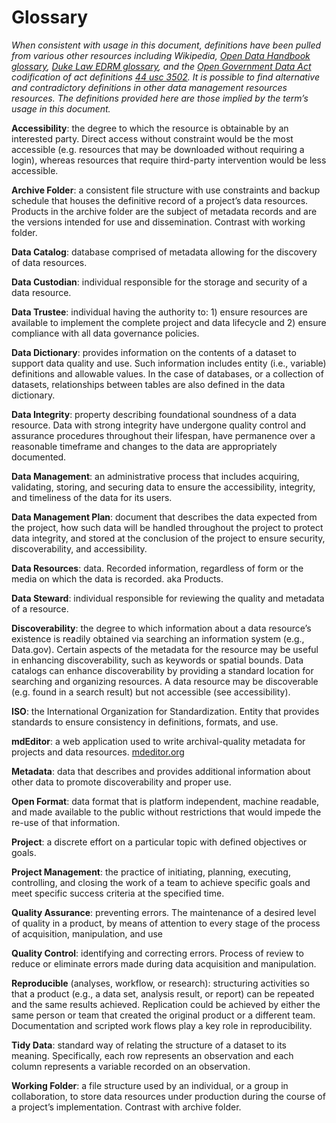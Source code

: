 # Glossary


_When consistent with usage in this document, definitions have been pulled from various other resources including Wikipedia,_ [_Open Data Handbook glossary_](http://opendatahandbook.org/glossary/en/)_,_ [_Duke Law EDRM glossary_](https://www.edrm.net/collections/edrmglossary/)_, and the_ [_Open Government Data Act_](https://www.congress.gov/bill/115th-congress/house-bill/4174/text#toc-H8E449FBAEFA34E45A6F1F20EFB13ED95) _codification of act definitions_ [_44 usc 3502_](https://uscode.house.gov/view.xhtml?req=granuleid:USC-prelim-title44-section3502\&num=0\&edition=prelim)_. It is possible to find alternative and contradictory definitions in other data management resources resources. The definitions provided here are those implied by the term’s usage in this document._

**Accessibility**: the degree to which the resource is obtainable by an interested party. Direct access without constraint would be the most accessible (e.g. resources that may be downloaded without requiring a login), whereas resources that require third-party intervention would be less accessible.

**Archive Folder**: a consistent file structure with use constraints and backup schedule that houses the definitive record of a project’s data resources. Products in the archive folder are the subject of metadata records and are the versions intended for use and dissemination. Contrast with working folder.

**Data Catalog**: database comprised of metadata allowing for the discovery of data resources.

**Data Custodian**: individual responsible for the storage and security of a data resource.

**Data Trustee**: individual having the authority to: 1) ensure resources are available to implement the complete project and data lifecycle and 2) ensure compliance with all data governance policies.

**Data Dictionary**: provides information on the contents of a dataset to support data quality and use. Such information includes entity (i.e., variable) definitions and allowable values. In the case of databases, or a collection of datasets, relationships between tables are also defined in the data dictionary.

**Data Integrity**: property describing foundational soundness of a data resource. Data with strong integrity have undergone quality control and assurance procedures throughout their lifespan, have permanence over a reasonable timeframe and changes to the data are appropriately documented.

**Data Management**: an administrative process that includes acquiring, validating, storing,  and securing data to ensure the accessibility, integrity, and timeliness of the data for its users.

**Data Management Plan**: document that describes the data expected from the project, how such data will be handled throughout the project to protect data integrity, and stored at the conclusion of the project to ensure security, discoverability, and accessibility.

**Data Resources**: data. Recorded information, regardless of form or the media on which the data is recorded. aka Products.

**Data Steward**: individual responsible for reviewing the quality and metadata of a resource.

**Discoverability**: the degree to which  information about a data resource’s existence is readily obtained via searching an information system (e.g., Data.gov). Certain aspects of the metadata for the resource may be useful in enhancing discoverability, such as keywords or spatial bounds. Data catalogs can enhance discoverability by providing a standard location for searching and organizing resources. A data resource may be discoverable (e.g. found in a search result) but not accessible (see accessibility).

**ISO**: the International Organization for Standardization. Entity that provides standards to ensure consistency in definitions, formats, and use.

**mdEditor**: a web application used to write archival-quality metadata for projects and data resources. [mdeditor.org](https://www.mdeditor.org/)

**Metadata**: data that describes and provides additional information about other data to promote discoverability and proper use.

**Open Format**: data format that is platform independent, machine readable, and made available to the public without restrictions that would impede the re-use of that information.

**Project**: a discrete effort on a particular topic with defined objectives or goals.

**Project Management**: the practice of initiating, planning, executing, controlling, and closing the work of a team to achieve specific goals and meet specific success criteria at the specified time.

**Quality Assurance**: preventing errors. The maintenance of a desired level of quality in a product, by means of attention to every stage of the process of acquisition, manipulation, and use

**Quality Control**: identifying and correcting errors. Process of review to reduce or eliminate errors made during data acquisition and manipulation.

**Reproducible** (analyses, workflow, or research): structuring activities so that a product (e.g., a data set, analysis result, or report) can be repeated and the same results achieved. Replication could be achieved by either the same person or team that created the original product or a different team. Documentation and scripted work flows play a key role in reproducibility.

**Tidy Data**: standard way of relating the structure of a dataset to its meaning. Specifically, each row represents an observation and each column represents a variable recorded on an observation.

**Working Folder**: a file structure used by an individual, or a group in collaboration, to store data resources under production during the course of a project’s implementation. Contrast with archive folder.
